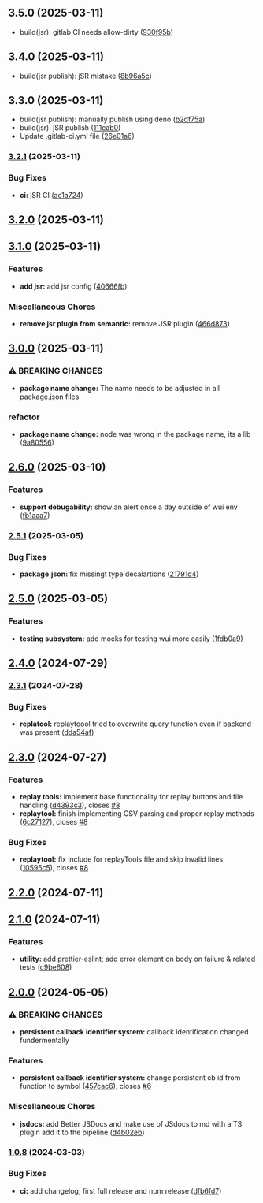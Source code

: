 ## 3.5.0 (2025-03-11)

* build(jsr): gitlab CI needs allow-dirty ([930f95b](https://gitlab.zweieuro.at/wui/web-user-interface-node/commit/930f95b))

## 3.4.0 (2025-03-11)

* build(jsr publish): jSR mistake ([8b96a5c](https://gitlab.zweieuro.at/wui/web-user-interface-node/commit/8b96a5c))

## 3.3.0 (2025-03-11)

* build(jsr publish): manually publish using deno ([b2df75a](https://gitlab.zweieuro.at/wui/web-user-interface-node/commit/b2df75a))
* build(jsr): jSR publish ([111cab0](https://gitlab.zweieuro.at/wui/web-user-interface-node/commit/111cab0))
* Update .gitlab-ci.yml file ([26e01a6](https://gitlab.zweieuro.at/wui/web-user-interface-node/commit/26e01a6))

### [3.2.1](https://gitlab.zweieuro.at/wui/web-user-interface-node/compare/v3.2.0...v3.2.1) (2025-03-11)


### Bug Fixes

* **ci:** jSR CI ([ac1a724](https://gitlab.zweieuro.at/wui/web-user-interface-node/commit/ac1a724ad4bf70eb8ce5d26e193764c680419dc0))

## [3.2.0](https://gitlab.zweieuro.at/wui/web-user-interface-node/compare/v3.1.0...v3.2.0) (2025-03-11)

## [3.1.0](https://gitlab.zweieuro.at/wui/web-user-interface-node/compare/v3.0.0...v3.1.0) (2025-03-11)


### Features

* **add jsr:** add jsr config ([40666fb](https://gitlab.zweieuro.at/wui/web-user-interface-node/commit/40666fb211f6a5f3c6245e946deffea11c740fd4))


### Miscellaneous Chores

* **remove jsr plugin from semantic:** remove JSR plugin ([466d873](https://gitlab.zweieuro.at/wui/web-user-interface-node/commit/466d873211f62da8faacde4d8787045ece7baca4))

## [3.0.0](https://gitlab.zweieuro.at/wui/web-user-interface-node/compare/v2.6.0...v3.0.0) (2025-03-11)


### ⚠ BREAKING CHANGES

* **package name change:** The name needs to be adjusted in all package.json files

### refactor

* **package name change:** node was wrong in the package name, its a lib ([9a80556](https://gitlab.zweieuro.at/wui/web-user-interface-node/commit/9a8055669b05c6665d06e4e2839a7e6233de7f08))

## [2.6.0](https://gitlab.zweieuro.at/wui/web-user-interface-node/compare/v2.5.1...v2.6.0) (2025-03-10)


### Features

* **support debugability:** show an alert once a day outside of wui env ([fb1aaa7](https://gitlab.zweieuro.at/wui/web-user-interface-node/commit/fb1aaa7d49f6968b5036ceba8a4f84ef849e19bd))

### [2.5.1](https://gitlab.zweieuro.at/wui/web-user-interface-node/compare/v2.5.0...v2.5.1) (2025-03-05)


### Bug Fixes

* **package.json:** fix missingt type decalartions ([21791d4](https://gitlab.zweieuro.at/wui/web-user-interface-node/commit/21791d4339a83fca265ec89ca8350316f78c648f))

## [2.5.0](https://gitlab.zweieuro.at/wui/web-user-interface-node/compare/v2.4.0...v2.5.0) (2025-03-05)


### Features

* **testing subsystem:** add mocks for testing wui more easily ([1fdb0a9](https://gitlab.zweieuro.at/wui/web-user-interface-node/commit/1fdb0a959ff5e564916e974ea7b0978077ef6a46))

## [2.4.0](https://gitlab.zweieuro.at/wui/web-user-interface-node/compare/v2.3.1...v2.4.0) (2024-07-29)

### [2.3.1](https://gitlab.zweieuro.at/wui/web-user-interface-node/compare/v2.3.0...v2.3.1) (2024-07-28)


### Bug Fixes

* **replatool:** replaytoool tried to overwrite query function even if backend was present ([dda54af](https://gitlab.zweieuro.at/wui/web-user-interface-node/commit/dda54af51b37c7853f94ab534cd5a340145e0970))

## [2.3.0](https://gitlab.zweieuro.at/wui/web-user-interface-node/compare/v2.2.0...v2.3.0) (2024-07-27)


### Features

* **replay tools:** implement base functionality for replay buttons and file handling ([d4393c3](https://gitlab.zweieuro.at/wui/web-user-interface-node/commit/d4393c3a1cab678c4192a7b512433b768f688c7b)), closes [#8](https://gitlab.zweieuro.at/wui/web-user-interface-node/issues/8)
* **replaytool:** finish implementing CSV parsing and proper replay methods ([6c27127](https://gitlab.zweieuro.at/wui/web-user-interface-node/commit/6c27127b70b992ec63d9ea91eeed98346f557e6a)), closes [#8](https://gitlab.zweieuro.at/wui/web-user-interface-node/issues/8)


### Bug Fixes

* **replaytool:** fix include for replayTools file and skip invalid lines ([10595c5](https://gitlab.zweieuro.at/wui/web-user-interface-node/commit/10595c506809e50573c6b0b834364e5f5a298120)), closes [#8](https://gitlab.zweieuro.at/wui/web-user-interface-node/issues/8)

## [2.2.0](https://gitlab.zweieuro.at/wui/web-user-interface-node/compare/v2.1.0...v2.2.0) (2024-07-11)

## [2.1.0](https://gitlab.zweieuro.at/wui/web-user-interface-node/compare/v2.0.0...v2.1.0) (2024-07-11)


### Features

* **utility:** add prettier-eslint; add error element on body on failure & related tests ([c9be608](https://gitlab.zweieuro.at/wui/web-user-interface-node/commit/c9be60877f3b2231df750cc9ca94b22cdf9c4563))

## [2.0.0](https://gitlab.zweieuro.at/wui/web-user-interface-node/compare/v1.0.8...v2.0.0) (2024-05-05)


### ⚠ BREAKING CHANGES

* **persistent callback identifier system:** callback identification changed fundermentally

### Features

* **persistent callback identifier system:** change persistent cb id from function to symbol ([457cac6](https://gitlab.zweieuro.at/wui/web-user-interface-node/commit/457cac6e12b1ec723cce51e818b218670e64c800)), closes [#6](https://gitlab.zweieuro.at/wui/web-user-interface-node/issues/6)


### Miscellaneous Chores

* **jsdocs:** add Better JSDocs and make use of JSdocs to md with a TS plugin add it to the pipeline ([d4b02eb](https://gitlab.zweieuro.at/wui/web-user-interface-node/commit/d4b02ebcf59deaf12e3fd1f0a40945eda59a7433))

### [1.0.8](https://gitlab.zweieuro.at/wui/web-user-interface-node/compare/v1.0.7...v1.0.8) (2024-03-03)


### Bug Fixes

* **ci:** add changelog, first full release and npm release ([dfb6fd7](https://gitlab.zweieuro.at/wui/web-user-interface-node/commit/dfb6fd71f8decf9e5ac73a40dd8999bf010205e2))
